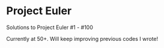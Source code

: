 # Project Euler
Solutions to Project Euler #1 - #100

Currently at 50+. Will keep improving previous codes I wrote!
